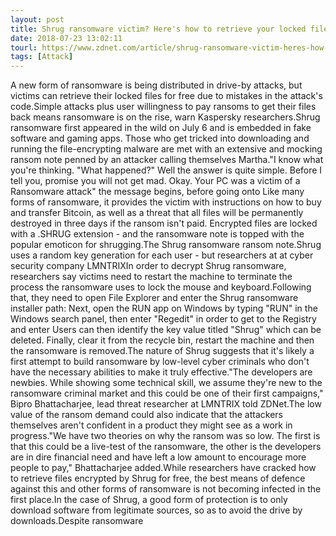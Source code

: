```yaml
---
layout: post
title: Shrug ransomware victim? Here's how to retrieve your locked files for free
date: 2018-07-23 13:02:11
tourl: https://www.zdnet.com/article/shrug-ransomware-victim-heres-how-to-retrieve-your-locked-files-for-free/
tags: [Attack]
---
```

A new form of ransomware is being distributed in drive-by attacks, but victims can retrieve their locked files for free due to mistakes in the attack's code.Simple attacks plus user willingness to pay ransoms to get their files back means ransomware is on the rise, warn Kaspersky researchers.Shrug ransomware first appeared in the wild on July 6 and is embedded in fake software and gaming apps. Those who get tricked into downloading and running the file-encrypting malware are met with an extensive and mocking ransom note penned by an attacker calling themselves Martha."I know what you're thinking. "What happened?" Well the answer is quite simple. Before I tell you, promise you will not get mad. Okay. Your PC was a victim of a Ransomware attack" the message begins, before going onto Like many forms of ransomware, it provides the victim with instructions on how to buy and transfer Bitcoin, as well as a threat that all files will be permanently destroyed in three days if the ransom isn't paid. Encrypted files are locked with a .SHRUG extension - and the ransomware note is topped with the popular emoticon for shrugging.The Shrug ransomware ransom note.Shrug uses a random key generation for each user - but researchers at at cyber security company LMNTRIXIn order to decrypt Shrug ransomware, researchers say victims need to restart the machine to terminate the process the ransomware uses to lock the mouse and keyboard.Following that, they need to open File Explorer and enter the Shrug ransomware installer path: Next, open the RUN app on Windows by typing "RUN" in the Windows search panel, then enter "Regedit" in order to get to the Registry and enter Users can then identify the key value titled "Shrug" which can be deleted. Finally, clear it from the recycle bin, restart the machine and then the ransomware is removed.The nature of Shrug suggests that it's likely a first attempt to build ransomware by low-level cyber criminals who don't have the necessary abilities to make it truly effective."The developers are newbies. While showing some technical skill, we assume they're new to the ransomware criminal market and this could be one of their first campaigns," Bipro Bhattacharjee, lead threat researcher at LMNTRIX told ZDNet.The low value of the ransom demand could also indicate that the attackers themselves aren't confident in a product they might see as a work in progress."We have two theories on why the ransom was so low. The first is that this could be a live-test of the ransomware, the other is the developers are in dire financial need and have left a low amount to encourage more people to pay," Bhattacharjee added.While researchers have cracked how to retrieve files encrypted by Shrug for free, the best means of defence against this and other forms of ransomware is not becoming infected in the first place.In the case of Shrug, a good form of protection is to only download software from legitimate sources, so as to avoid the drive by downloads.Despite ransomware 